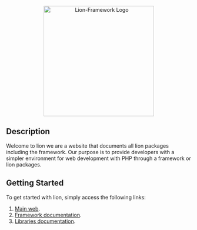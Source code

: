 <p align="center">
  <img 
    src="https://github.com/Sleon4/web-documentation/assets/56183278/3104e2fd-43d3-4273-9a45-559eafe648a8"
    width="300" 
    alt="Lion-Framework Logo"
  >
</p>

## Description

Welcome to lion we are a website that documents all lion packages including the framework. Our purpose is to provide developers with a simpler environment for web development with PHP through a framework or lion packages.

## Getting Started

To get started with lion, simply access the following links:

1. [Main web](https://lion-client.vercel.app/).
2. [Framework documentation](https://lion-client.vercel.app/framework/content).
3. [Libraries documentation](https://lion-client.vercel.app/libraries/content).
